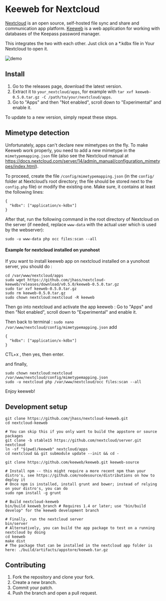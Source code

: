 # Keeweb for Nextcloud

[Nextcloud](https://nextcloud.com/) is an open source, self-hosted file sync and share and communication app platform.
[Keeweb](https://keeweb.info/) is a web application for working with databases of the Keepass password manager.

This integrates the two with each other. Just click on a \*.kdbx file in Your Nextcloud to open it.

![demo](https://cloud.aeshna.de/u/mrzyx/keeweb.gif)

## Install

1. Go to the releases page, download the latest version.
1. Extract it to `your_nextcloud/apps`, for example with `tar xvf keeweb-0.5.0.tar.gz -C /path/to/your/nextcloud/apps`.
1. Go to "Apps" and then "Not enabled", scroll down to "Experimental" and enable it.

To update to a new version, simply repeat these steps.

## Mimetype detection

Unfortunately, apps can't declare new mimetypes on the fly. To make
Keeweb work properly, you need to add a new mimetype in the
`mimetypemapping.json` file (also see the Nextcloud manual at
https://docs.nextcloud.com/server/14/admin_manual/configuration_mimetypes/index.html).

To proceed, create the file `/config/mimetypemapping.json` (in the `config/` folder at
Nextcloud’s root directory; the file should be stored next to the `config.php`
file) or modify the existing one. Make sure, it contains at least the following
lines:

```
{
  "kdbx": ["application/x-kdbx"]
}
```

After that, run the following command in the root directory of Nextcloud on the server
(if needed, replace `www-data` with the actual user which is used by the webserver):

    sudo -u www-data php occ files:scan --all

#### Example for nextcloud installed on yunohost

If you want to install keeweb app on nextcloud installed on a yunohost server, you should do :

```
cd /var/www/nextcloud/apps
sudo wget https://github.com/jhass/nextcloud-keeweb/releases/download/v0.5.0/keeweb-0.5.0.tar.gz
sudo tar xvf keeweb-0.5.0.tar.gz
sudo rm keeweb-0.5.0.tar.gz
sudo chown nextcloud:nextcloud -R keeweb
```

Then go into nextcloud and activate the app keeweb :  Go to "Apps" and then "Not enabled", scroll down to "Experimental" and enable it.

Then back to terminal :
`sudo nano /var/www/nextcloud/config/mimetypemapping.json`
add

```
{
  "kdbx": ["application/x-kdbx"]
}
```

CTL+x , then yes, then enter.

and finally,

```
sudo chown nextcloud:nextcloud /var/www/nextcloud/config/mimetypemapping.json
sudo -u nextcloud php /var/www/nextcloud/occ files:scan --all
```

Enjoy keeweb!

## Development setup

```
git clone https://github.com/jhass/nextcloud-keeweb.git
cd nextcloud-keeweb

# You can skip this if you only want to build the appstore or source packages
git clone -b stable15 https://github.com/nextcloud/server.git nextcloud
ln -sf "$(pwd)/keeweb" nextcloud/apps
cd nextcloud && git submodule update --init && cd -

git clone https://github.com/keeweb/keeweb.git keeweb-source

# Install npm -- this might require a more recent npm than your distro's, see https://github.com/nodesource/distributions on how to deploy it
# Once npm is installed, install grunt and bower; instead of relying on your distro's, you can do
sudo npm install -g grunt

# Build nextcloud-keeweb
bin/build keeweb_branch # Requires 1.4 or later; use "bin/build develop" for the keeweb development branch

# Finally, run the nextcloud server
bin/server
# Alternatively, you can build the app package to test on a running nextcloud by doing
cd keeweb
make dist
# The package that can be installed in the nextcloud app folder is here: ./build/artifacts/appstore/keeweb.tar.gz
```

## Contributing

1. Fork the repository and clone your fork.
1. Create a new branch.
1. Commit your patch.
1. Push the branch and open a pull request.
